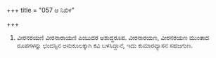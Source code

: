 +++
title = "057 ಆ ನಿಖಿಳ"

+++
1) ವೀರನರಯಣಿ ವೀರನಾರಾಯಣಿ ಎಂಬುದರ ಅಶುದ್ಧರೂಪ. ವೀರನಾರಯಣ, ವೀರನರಯಣ ಮುಂತಾದ ರೂಪಗಳನ್ನು ಛಂದಸ್ಸಿನ ಅನುಕೂಲಕ್ಕಾಗಿ ಕವಿ ಬಳಸಿದ್ದಾನೆ, ಇದು ಕುಮಾರವ್ಯಾಸನ ಸಹಜಗುಣ.